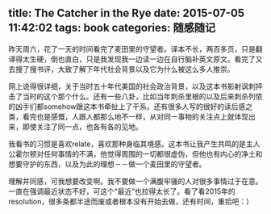title: The Catcher in the Rye
date: 2015-07-05 11:42:02
tags: book
categories: 随感随记
---

昨天周六，花了一天的时间看完了麦田里的守望者。译本不长，两百多页，只是翻译得太生硬，倒也直白，只是我发现我一边读一边在自行脑补英文原文。看完了又去搜了搜书评，大致了解下年代社会背景以及它为什么被这么多人推崇。

网上说得很详细，关于当时五十年代美国的社会政治背景，以及这本书影射讽刺抨击了当时的这个那个什么。还有一些八卦，比如当年刺杀里根的以及后来刺杀列侬的凶手们都somehow跟这本书牵扯上了干系。还有很多人写的很好的读后感之类，看完也是感慨，人跟人都那么地不一样，从对同一事物的关注点上就体现出来，即使关注了同一点，也各有各的见地。

我看书的习惯是喜欢relate，喜欢那种身临其境感。这本书让我产生共鸣的是主人公霍尔顿对任何事情的不满，他觉得周围的一切都很虚伪，但他也有内心的净土和想要守护的东西，以及为此的理想－－做一个麦田里的守望者。

理解并同感，可我想要改变啊。我不要做一个满腹牢骚的人对很多事情过于在意。一直在强调最近状态不好，可这个“最近”也拉得太长了。看了看2015年的resolution，很多条都半途而废或者根本没有开始去做，还有时间，重拾吧：）

